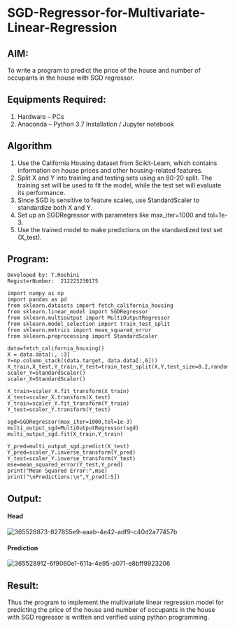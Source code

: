 # SGD-Regressor-for-Multivariate-Linear-Regression

## AIM:
To write a program to predict the price of the house and number of occupants in the house with SGD regressor.

## Equipments Required:
1. Hardware – PCs
2. Anaconda – Python 3.7 Installation / Jupyter notebook

## Algorithm
1. Use the California Housing dataset from Scikit-Learn, which contains information on house prices and other housing-related features.
2. Split X and Y into training and testing sets using an 80-20 split. The training set will be used to fit the model, while the test set will evaluate its performance.
3. Since SGD is sensitive to feature scales, use StandardScaler to standardize both X and Y.
4. Set up an SGDRegressor with parameters like max_iter=1000 and tol=1e-3.
5. Use the trained model to make predictions on the standardized test set (X_test).


## Program:
```
Developed by: T.Roshini
RegisterNumber:  212223230175

import numpy as np
import pandas as pd
from sklearn.datasets import fetch_california_housing
from sklearn.linear_model import SGDRegressor
from sklearn.multioutput import MultiOutputRegressor
from sklearn.model_selection import train_test_split
from sklearn.metrics import mean_squared_error
from sklearn.preprocessing import StandardScaler

data=fetch_california_housing()
X = data.data[:, :3]
Y=np.column_stack((data.target, data.data[:,6]))
X_train,X_test,Y_train,Y_test=train_test_split(X,Y,test_size=0.2,random_state=42)
scaler_Y=StandardScaler()
scaler_X=StandardScaler()

X_train=scaler_X.fit_transform(X_train)
X_test=scaler_X.transform(X_test)
Y_train=scaler_Y.fit_transform(Y_train)
Y_test=scaler_Y.transform(Y_test)

sgd=SGDRegressor(max_iter=1000,tol=1e-3)
multi_output_sgd=MultiOutputRegressor(sgd)
multi_output_sgd.fit(X_train,Y_train)

Y_pred=multi_output_sgd.predict(X_test)
Y_pred=scaler_Y.inverse_transform(Y_pred)
Y_test=scaler_Y.inverse_transform(Y_test)
mse=mean_squared_error(Y_test,Y_pred)
print("Mean Squared Error:",mse)
print("\nPredictions:\n",Y_pred[:5])
```
## Output:

#### Head
![365528873-827855e9-aaab-4e42-adf9-c40d2a77457b](https://github.com/user-attachments/assets/50ab4638-e805-4801-bafe-179ac0019163)

#### Prediction
![365528912-6f9060e1-611a-4e95-a071-e8bff9923206](https://github.com/user-attachments/assets/4d933d29-535d-4108-b4a0-8597bf72d9f6)

## Result:
Thus the program to implement the multivariate linear regression model for predicting the price of the house and number of occupants in the house with SGD regressor is written and verified using python programming.
